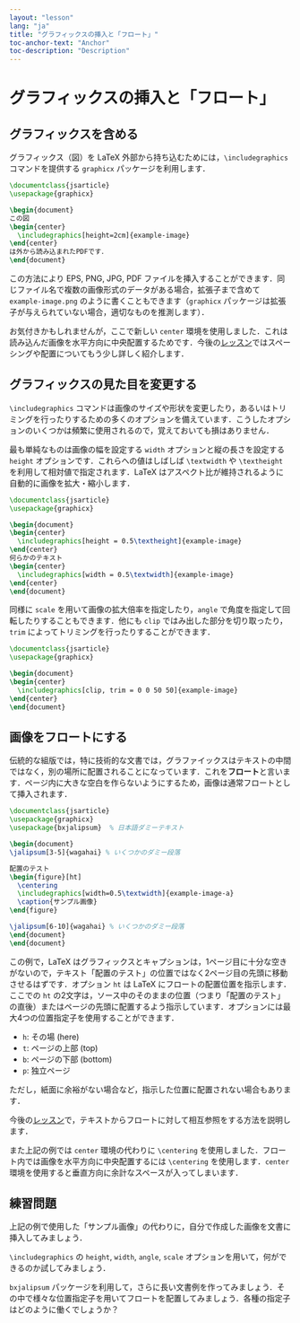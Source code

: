 ```yaml
---
layout: "lesson"
lang: "ja"
title: "グラフィックスの挿入と「フロート」"
toc-anchor-text: "Anchor"
toc-description: "Description"
---
```


# グラフィックスの挿入と「フロート」

## グラフィックスを含める

グラフィックス（図）を LaTeX 外部から持ち込むためには，`\includegraphics` コマンドを提供する `graphicx` パッケージを利用します．

```latex
\documentclass{jsarticle}
\usepackage{graphicx}

\begin{document}
この図
\begin{center}
  \includegraphics[height=2cm]{example-image}
\end{center}
は外から読み込まれたPDFです．
\end{document}
```

この方法により EPS, PNG, JPG, PDF ファイルを挿入することができます．同じファイル名で複数の画像形式のデータがある場合，拡張子まで含めて `example-image.png` のように書くこともできます（`graphicx` パッケージは拡張子が与えられていない場合，適切なものを推測します）．

お気付きかもしれませんが，ここで新しい `center` 環境を使用しました．これは読み込んだ画像を水平方向に中央配置するためです．今後の[レッスン](lesson-11)ではスペーシングや配置についてもう少し詳しく紹介します．

## グラフィックスの見た目を変更する

`\includegraphics` コマンドは画像のサイズや形状を変更したり，あるいはトリミングを行ったりするための多くのオプションを備えています．こうしたオプションのいくつかは頻繁に使用されるので，覚えておいても損はありません．

最も単純なものは画像の幅を設定する `width` オプションと縦の長さを設定する `height` オプションです．これらへの値はしばしば `\textwidth` や `\textheight` を利用して相対値で指定されます．LaTeX はアスペクト比が維持されるように自動的に画像を拡大・縮小します．

```latex
\documentclass{jsarticle}
\usepackage{graphicx}

\begin{document}
\begin{center}
  \includegraphics[height = 0.5\textheight]{example-image}
\end{center}
何らかのテキスト
\begin{center}
  \includegraphics[width = 0.5\textwidth]{example-image}
\end{center}
\end{document}
```

同様に `scale` を用いて画像の拡大倍率を指定したり，`angle` で角度を指定して回転したりすることもできます．他にも `clip` ではみ出した部分を切り取ったり，`trim` によってトリミングを行ったりすることができます．

```latex
\documentclass{jsarticle}
\usepackage{graphicx}

\begin{document}
\begin{center}
  \includegraphics[clip, trim = 0 0 50 50]{example-image}
\end{center}
\end{document}
```

## 画像をフロートにする

伝統的な組版では，特に技術的な文書では，グラファイックスはテキストの中間ではなく，別の場所に配置されることになっています．これを**フロート**と言います．ページ内に大きな空白を作らないようにするため，画像は通常フロートとして挿入されます．

```latex
\documentclass{jsarticle}
\usepackage{graphicx}
\usepackage{bxjalipsum}  % 日本語ダミーテキスト

\begin{document}
\jalipsum[3-5]{wagahai} % いくつかのダミー段落

配置のテスト
\begin{figure}[ht]
  \centering
  \includegraphics[width=0.5\textwidth]{example-image-a}
  \caption{サンプル画像}
\end{figure}

\jalipsum[6-10]{wagahai} % いくつかのダミー段落
\end{document}
\end{document}
```

この例で，LaTeX はグラフィックスとキャプションは，1ページ目に十分な空きがないので，テキスト「配置のテスト」の位置ではなく2ページ目の先頭に移動させるはずです．オプション `ht` は LaTeX にフロートの配置位置を指示します．ここでの `ht` の2文字は，ソース中のそのままの位置（つまり「配置のテスト」の直後）またはページの先頭に配置するよう指示しています．オプションには最大4つの位置指定子を使用することができます．

* `h`: その場 (here)
* `t`: ページの上部 (top)
* `b`: ページの下部 (bottom)
* `p`: 独立ページ

ただし，紙面に余裕がない場合など，指示した位置に配置されない場合もあります．

今後の[レッスン](lesson-09)で，テキストからフロートに対して相互参照をする方法を説明します．

また上記の例では `center` 環境の代わりに `\centering` を使用しました．フロート内では画像を水平方向に中央配置するには `\centering` を使用します．`center` 環境を使用すると垂直方向に余計なスペースが入ってしまいます．

## 練習問題

上記の例で使用した「サンプル画像」の代わりに，自分で作成した画像を文書に挿入してみましょう．

`\includegraphics` の `height`, `width`, `angle`, `scale` オプションを用いて，何ができるのか試してみましょう．

`bxjalipsum` パッケージを利用して，さらに長い文書例を作ってみましょう．その中で様々な位置指定子を用いてフロートを配置してみましょう．各種の指定子はどのように働くでしょうか？
